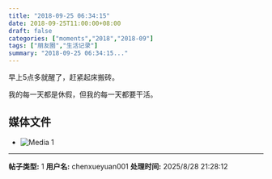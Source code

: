 ```yaml
---
title: "2018-09-25 06:34:15"
date: 2018-09-25T11:00:00+08:00
draft: false
categories: ["moments","2018","2018-09"]
tags: ["朋友圈","生活记录"]
summary: "2018-09-25 06:34:15..."
---
```


早上5点多就醒了，赶紧起床搬砖。

我的每一天都是休假，但我的每一天都要干活。

## 媒体文件

- ![Media 1](/Moments/photos/2018-09-25/201809250634150.jpg)

---

**帖子类型:** 1
**用户名:** chenxueyuan001
**处理时间:** 2025/8/28 21:28:12